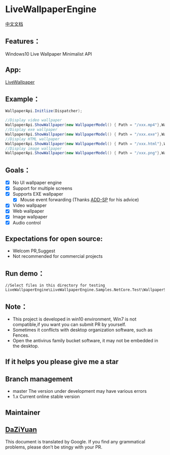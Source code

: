 # LiveWallpaperEngine 

[中文文档](https://github.com/giant-app/LiveWallpaperEngine/blob/master/Docs/README_zh.md)

## Features：
Windows10 Live Wallpaper Minimalist API

## App:
[LiveWallpaper](https://livewallpaper.giantapp.cn/)

## Example：
```csharp
WallpaperApi.Initlize(Dispatcher);

//Display video wallpaper
WallpaperApi.ShowWallpaper(new WallpaperModel() { Path = "/xxx.mp4"},WallpaperManager.Screens[0])
//Display exe wallpaper
WallpaperApi.ShowWallpaper(new WallpaperModel() { Path = "/xxx.exe"},WallpaperManager.Screens[0])
//Display HTML wallpaper
WallpaperApi.ShowWallpaper(new WallpaperModel() { Path = "/xxx.html"},WallpaperManager.Screens[0])
//Display image wallpaper
WallpaperApi.ShowWallpaper(new WallpaperModel() { Path = "/xxx.png"},WallpaperManager.Screens[0])
```

## Goals：
- [x] No UI wallpaper engine
- [x] Support for multiple screens
- [x] Supports EXE wallpaper 
	- [x] Mouse event forwarding (Thanks [ADD-SP](https://github.com/ADD-SP) for his advice)  
- [x] Video wallpaper
- [x] Web wallpaper
- [x] Image wallpaper
- [x] Audio control

## Expectations for open source:
- Welcom PR,Suggest
- Not recommended for commercial projects

## Run demo：
```
//Select files in this directory for testing
LiveWallpaperEngine\LiveWallpaperEngine.Samples.NetCore.Test\WallpaperSamples
```

## Note：
* This project is developed in win10 environment, Win7 is not compatible,if you want you can submit PR by yourself.
* Sometimes it conflicts with desktop organization software, such as Fences.
* Open the antivirus family bucket software, it may not be embedded in the desktop.

## If it helps you please give me a star


## Branch management
- master The version under development may have various errors
- 1.x Current online stable version

## Maintainer
[DaZiYuan](https://github.com/DaZiYuan)
---

This document is translated by Google. If you find any grammatical problems, please don’t be stingy with your PR.
